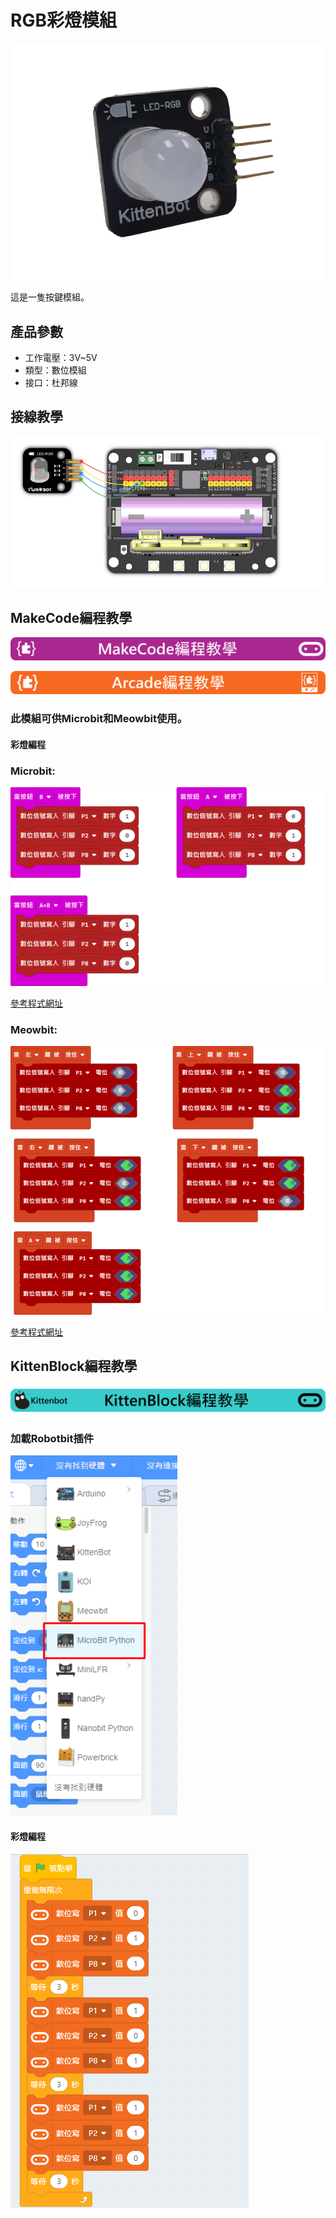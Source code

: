 # RGB彩燈模組

![](./images/RGB1.png)

這是一隻按鍵模組。

## 產品參數

- 工作電壓：3V~5V
- 類型：數位模組
- 接口：杜邦線

## 接線教學

![](./images/RGB_wire.png)

## MakeCode編程教學

![](./PWmodules/images/mcbanner.png)

![](../meowbit/images/acbanner.png)

### 此模組可供Microbit和Meowbit使用。

#### 彩燈編程

### Microbit:

![](./images/rgb_code.png)

[參考程式網址](https://makecode.microbit.org/_Tq7Y963gW1fA)

### Meowbit:

![](./images/rgb_codeMeow.png)

[參考程式網址](https://makecode.com/_C13AgeUHz0M3)

## KittenBlock編程教學

![](./PWmodules/images/kbbanner.png)

### 加載Robotbit插件

![](./images/addRB.png)

#### 彩燈編程

![](./images/rgb_code2.png)

